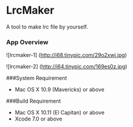 # LrcMaker
A tool to make lrc file by yourself.

### App Overview
![lrcmaker-1]
(http://i68.tinypic.com/29o2xwj.jpg)


![lrcmaker-2]
(http://i64.tinypic.com/169es0z.jpg)

###System Requirement
* Mac OS X 10.9 (Mavericks) or above

###Build Requirement
* Mac OS X 10.11 (El Capitan) or above
* Xcode 7.0 or above
